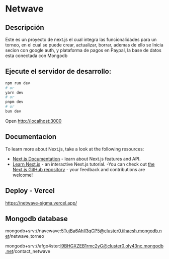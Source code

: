 

# Netwave

## Descripción

Este es un proyecto de next.js el cual integra las funcionalidades para un torneo, en el cual se puede crear, actualizar, borrar, ademas de ello se Inicia secion con google auth, y plataforma de pagos en Paypal, la base de datos esta conectada con Mongodb



## Ejecute el servidor de desarrollo:

```bash
npm run dev
# or
yarn dev
# or
pnpm dev
# or
bun dev
```

Open [http://localhost:3000](http://localhost:3000)





## Documentacion

To learn more about Next.js, take a look at the following resources:

- [Next.js Documentation](https://nextjs.org/docs) - learn about Next.js features and API.
- [Learn Next.js](https://nextjs.org/learn) - an interactive Next.js tutorial.
-You can check out [the Next.js GitHub repository](https://github.com/vercel/next.js/) - your feedback and contributions are welcome!


## Deploy - Vercel
https://netwave-sigma.vercel.app/


## Mongodb database

mongodb+srv://navewave:5TujBa6Ahll3qGP5@cluster0.iihacsh.mongodb.net/netwave_torneo

mongodb+srv://afgo4ster:l9BHGXZEB1rmc2yG@cluster0.oly43nc.mongodb.net/contact_netwave
